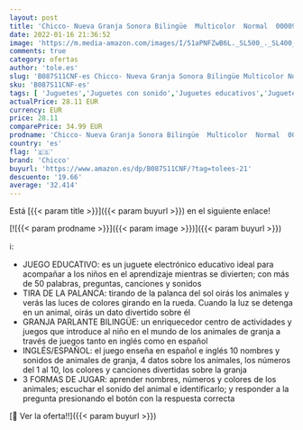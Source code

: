 ```yaml
---
layout: post
title: 'Chicco- Nueva Granja Sonora Bilingüe  Multicolor  Normal  00009604000040 '
date: 2022-01-16 21:36:52
image: 'https://m.media-amazon.com/images/I/51aPNFZwB6L._SL500_._SL400_.jpg'
comments: true
category: ofertas
author: 'tole.es'
slug: 'B087S11CNF-es Chicco- Nueva Granja Sonora Bilingüe Multicolor Normal...'
sku: 'B087S11CNF-es'
tags: [ 'Juguetes','Juguetes con sonido','Juguetes educativos','Juguetes para Bebés y primera infancia','Juguetes y juegos','chicco','chicco-', ]
actualPrice: 28.11 EUR
currency: EUR
price: 28.11
comparePrice: 34.99 EUR
prodname: 'Chicco- Nueva Granja Sonora Bilingüe  Multicolor  Normal  00009604000040 '
country: 'es'
flag: '🇪🇸'
brand: 'Chicco'
buyurl: 'https://www.amazon.es/dp/B087S11CNF/?tag=tolees-21'
descuento: '19.66'
average: '32.414'
---
```


Está [{{< param title >}}]({{< param buyurl >}}) en el siguiente enlace!

[![{{< param prodname >}}]({{< param image >}})]({{< param buyurl >}})

ℹ️:

- JUEGO EDUCATIVO: es un juguete electrónico educativo ideal para acompañar a los niños en el aprendizaje mientras se divierten; con más de 50 palabras, preguntas, canciones y sonidos
- TIRA DE LA PALANCA: tirando de la palanca del sol oirás los animales y verás las luces de colores girando en la rueda. Cuando la luz se detenga en un animal, oirás un dato divertido sobre él
- GRANJA PARLANTE BILINGÜE: un enriquecedor centro de actividades y juegos que introduce al niño en el mundo de los animales de granja a través de juegos tanto en inglés como en español
- INGLÉS/ESPAÑOL: el juego enseña en español e inglés 10 nombres y sonidos de animales de granja, 4 datos sobre los animales, los números del 1 al 10, los colores y canciones divertidas sobre la granja
- 3 FORMAS DE JUGAR: aprender nombres, números y colores de los animales; escuchar el sonido del animal e identificarlo; y responder a la pregunta presionando el botón con la respuesta correcta

[🛒 Ver la oferta!!]({{< param buyurl >}})
